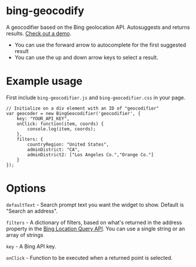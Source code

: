 # bing-geocodify
A geocodifier based on the Bing geolocation API. Autosuggests and returns results. [Check out a demo](https://datadesk.github.io/bing-geocodify/). 

- You can use the forward arrow to autocomplete for the first suggested result
- You can use the up and down arrow keys to select a result. 


# Example usage
First include `bing-geocodifier.js` and `bing-geocodifier.css` in your page. 

```
// Initialize on a div element with an ID of "geocodifier"
var geocoder = new BingGeocodifier('geocodifier', {
    key: "YOUR_API_KEY",
    onClick: function(item, coords) {
        console.log(item, coords);
    },
    filters: {
        countryRegion: "United States",
        adminDistrict: "CA",
        adminDistrict2: ["Los Angeles Co.","Orange Co."]
    }
});
```

# Options
`defaultText` - Search prompt text you want the widget to show. Default is "Search an address".

`filters` - A dictionary of filters, based on what's returned in the address property in the [Bing Location Query API](https://msdn.microsoft.com/en-us/library/ff701711.aspx). You can use a single string or an array of strings

`key` - A Bing API key. 

`onClick` - Function to be executed when a returned point is selected.
